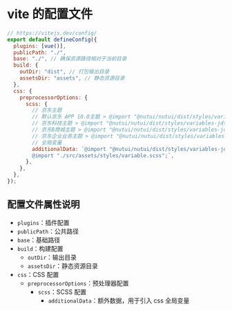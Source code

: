 # vite 的配置文件

```javascript
// https://vitejs.dev/config/
export default defineConfig({
  plugins: [vue()],
  publicPath: "./",
  base: "./", // 确保资源路径相对于当前目录
  build: {
    outDir: "dist", // 打包输出目录
    assetsDir: "assets", // 静态资源目录
  },
  css: {
    preprocessorOptions: {
      scss: {
        // 京东主题
        // 默认京东 APP 10.0主题 > @import "@nutui/nutui/dist/styles/variables.scss";
        // 京东科技主题 > @import "@nutui/nutui/dist/styles/variables-jdt.scss";
        // 京东B商城主题 > @import "@nutui/nutui/dist/styles/variables-jdb.scss";
        // 京东企业业务主题 > @import "@nutui/nutui/dist/styles/variables-jddkh.scss";
        // 全局变量
        additionalData: `@import "@nutui/nutui/dist/styles/variables-jdt.scss";
        @import "./src/assets/styles/variable.scss";`,
      },
    },
  },
});
```

## 配置文件属性说明

- `plugins`：插件配置
- `publicPath`：公共路径
- `base`：基础路径
- `build`：构建配置
  - `outDir`：输出目录
  - `assetsDir`：静态资源目录
- `css`：CSS 配置
  - `preprocessorOptions`：预处理器配置
    - `scss`：SCSS 配置
      - `additionalData`：额外数据，用于引入 css 全局变量
